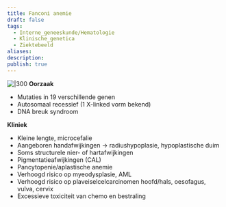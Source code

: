 ```yaml
---
title: Fanconi anemie
draft: false
tags:
  - Interne_geneeskunde/Hematologie
  - Klinische_genetica
  - Ziektebeeld
aliases: 
description: 
publish: true
---
```



![|300](https://i.imgur.com/9D2p7aS.png)
**Oorzaak**
- Mutaties in 19 verschillende genen
- Autosomaal recessief (1 X-linked vorm bekend)
- DNA breuk syndroom

**Kliniek**
- Kleine lengte, microcefalie
- Aangeboren handafwijkingen → radiushypoplasie, hypoplastische duim
- Soms structurele nier- of hartafwijkingen
- Pigmentatieafwijkingen (CAL)
- Pancytopenie/aplastische anemie
- Verhoogd risico op myeodysplasie, AML
- Verhoogd risico op plaveiselcelcarcinomen hoofd/hals, oesofagus, vulva, cervix
- Excessieve toxiciteit van chemo en bestraling

